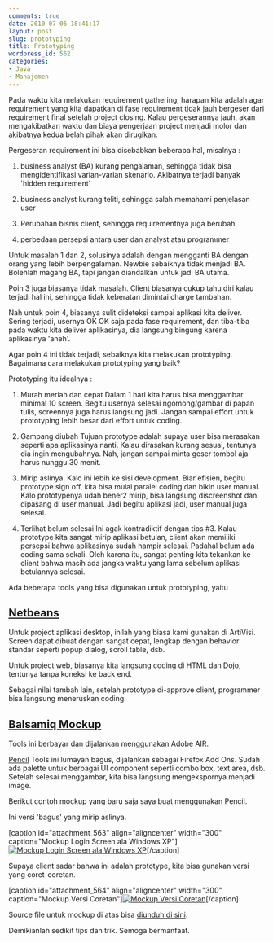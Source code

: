 ```yaml
---
comments: true
date: 2010-07-06 18:41:17
layout: post
slug: prototyping
title: Prototyping
wordpress_id: 562
categories:
- Java
- Manajemen
---
```


Pada waktu kita melakukan requirement gathering, harapan kita adalah agar requirement yang kita dapatkan di fase requirement tidak jauh bergeser dari requirement final setelah project closing. Kalau pergeserannya jauh, akan mengakibatkan waktu dan biaya pengerjaan project menjadi molor dan akibatnya kedua belah pihak akan dirugikan. 

Pergeseran requirement ini bisa disebabkan beberapa hal, misalnya : 



	
  1. business analyst (BA) kurang pengalaman, sehingga tidak bisa mengidentifikasi varian-varian skenario. Akibatnya terjadi banyak 'hidden requirement'


	
  2. business analyst kurang teliti, sehingga salah memahami penjelasan user

	
  3. Perubahan bisnis client, sehingga requirementnya juga berubah


	
  4. perbedaan persepsi antara user dan analyst atau programmer




Untuk masalah 1 dan 2, solusinya adalah dengan mengganti BA dengan orang yang lebih berpengalaman. Newbie sebaiknya tidak menjadi BA. Bolehlah magang BA, tapi jangan diandalkan untuk jadi BA utama. 

Poin 3 juga biasanya tidak masalah. Client biasanya cukup tahu diri kalau terjadi hal ini, sehingga tidak keberatan dimintai charge tambahan. 

Nah untuk poin 4, biasanya sulit dideteksi sampai aplikasi kita deliver. Sering terjadi, usernya OK OK saja pada fase requirement, dan tiba-tiba pada waktu kita deliver aplikasinya, dia langsung bingung karena aplikasinya 'aneh'. 

Agar poin 4 ini tidak terjadi, sebaiknya kita melakukan prototyping. Bagaimana cara melakukan prototyping yang baik?


Prototyping itu idealnya : 

1. Murah meriah dan cepat
Dalam 1 hari kita harus bisa menggambar minimal 10 screen.
Begitu usernya selesai ngomong/gambar di papan tulis, screennya juga harus langsung jadi. 
Jangan sampai effort untuk prototyping lebih besar dari effort untuk coding. 

2. Gampang diubah
Tujuan prototype adalah supaya user bisa merasakan seperti apa aplikasinya nanti. 
Kalau dirasakan kurang sesuai, tentunya dia ingin mengubahnya. 
Nah, jangan sampai minta geser tombol aja harus nunggu 30 menit.  

3. Mirip aslinya. 
Kalo ini lebih ke sisi development. 
Biar efisien, begitu prototype sign off, kita bisa mulai paralel coding dan bikin user manual. 
Kalo prototypenya udah bener2 mirip, bisa langsung discreenshot dan dipasang di user manual. 
Jadi begitu aplikasi jadi, user manual juga selesai. 

4. Terlihat belum selesai
Ini agak kontradiktif dengan tips #3. Kalau prototype kita sangat mirip aplikasi betulan, client akan memiliki persepsi bahwa aplikasinya sudah hampir selesai. Padahal belum ada coding sama sekali. Oleh karena itu, sangat penting kita tekankan ke client bahwa masih ada jangka waktu yang lama sebelum aplikasi betulannya selesai. 

Ada beberapa tools yang bisa digunakan untuk prototyping, yaitu 



## [Netbeans](http://www.netbeans.org)


Untuk project aplikasi desktop, inilah yang biasa kami gunakan di ArtiVisi. Screen dapat dibuat dengan sangat cepat, lengkap dengan behavior standar seperti popup dialog, scroll table, dsb. 

Untuk project web, biasanya kita langsung coding di HTML dan Dojo, tentunya tanpa koneksi ke back end. 

Sebagai nilai tambah lain, setelah prototype di-approve client, programmer bisa langsung meneruskan coding.



## [Balsamiq Mockup](http://www.balsamiq.com/products/mockups)


Tools ini berbayar dan dijalankan menggunakan Adobe AIR. 

[Pencil](http://pencil.evolus.vn/en-US/Home.aspx)
Tools ini lumayan bagus, dijalankan sebagai Firefox Add Ons. Sudah ada palette untuk berbagai UI component seperti combo box, text area, dsb. Setelah selesai menggambar, kita bisa langsung mengekspornya menjadi image. 

Berikut contoh mockup yang baru saja saya buat menggunakan Pencil. 

Ini versi 'bagus' yang mirip aslinya. 

[caption id="attachment_563" align="aligncenter" width="300" caption="Mockup Login Screen ala Windows XP"][![Mockup Login Screen ala Windows XP](http://endy.artivisi.com/blog/wp-content/uploads/2010/07/windows_login-300x238.png)](http://endy.artivisi.com/blog/wp-content/uploads/2010/07/windows_login.png)[/caption]

Supaya client sadar bahwa ini adalah prototype, kita bisa gunakan versi yang coret-coretan. 

[caption id="attachment_564" align="aligncenter" width="300" caption="Mockup Versi Coretan"][![Mockup Versi Coretan](http://endy.artivisi.com/blog/wp-content/uploads/2010/07/sketchy_login-300x238.png)](http://endy.artivisi.com/blog/wp-content/uploads/2010/07/sketchy_login.png)[/caption]

Source file untuk mockup di atas bisa [diunduh di sini](http://endy.artivisi.com/downloads/contoh/mockup/pencil-demo.ep). 

Demikianlah sedikit tips dan trik. Semoga bermanfaat. 

